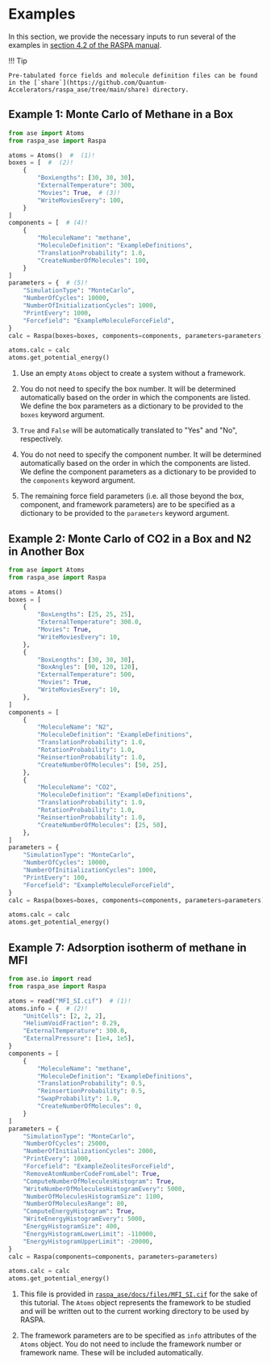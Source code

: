 # Examples

In this section, we provide the necessary inputs to run several of the examples in [section 4.2 of the RASPA manual](https://iraspa.org/download/raspa-manual-23-may-2021/).

!!! Tip

    Pre-tabulated force fields and molecule definition files can be found in the [`share`](https://github.com/Quantum-Accelerators/raspa_ase/tree/main/share) directory.

## Example 1: Monte Carlo of Methane in a Box

```python
from ase import Atoms
from raspa_ase import Raspa

atoms = Atoms()  #  (1)!
boxes = [  #  (2)!
    {
        "BoxLengths": [30, 30, 30],
        "ExternalTemperature": 300,
        "Movies": True,  # (3)!
        "WriteMoviesEvery": 100,
    }
]
components = [  # (4)!
    {
        "MoleculeName": "methane",
        "MoleculeDefinition": "ExampleDefinitions",
        "TranslationProbability": 1.0,
        "CreateNumberOfMolecules": 100,
    }
]
parameters = {  # (5)!
    "SimulationType": "MonteCarlo",
    "NumberOfCycles": 10000,
    "NumberOfInitializationCycles": 1000,
    "PrintEvery": 1000,
    "Forcefield": "ExampleMoleculeForceField",
}
calc = Raspa(boxes=boxes, components=components, parameters=parameters)

atoms.calc = calc
atoms.get_potential_energy()
```

1. Use an empty `Atoms` object to create a system without a framework.

2. You do not need to specify the box number. It will be determined automatically based on the order in which the components are listed. We define the box parameters as a dictionary to be provided to the `boxes` keyword argument.

3. `True` and `False` will be automatically translated to "Yes" and "No", respectively.

4. You do not need to specify the component number. It will be determined automatically based on the order in which the components are listed. We define the component parameters as a dictionary to be provided to the `components` keyword argument.

5. The remaining force field parameters (i.e. all those beyond the box, component, and framework parameters) are to be specified as a dictionary to be provided to the `parameters` keyword argument.

## Example 2: Monte Carlo of CO2 in a Box and N2 in Another Box

```python
from ase import Atoms
from raspa_ase import Raspa

atoms = Atoms()
boxes = [
    {
        "BoxLengths": [25, 25, 25],
        "ExternalTemperature": 300.0,
        "Movies": True,
        "WriteMoviesEvery": 10,
    },
    {
        "BoxLengths": [30, 30, 30],
        "BoxAngles": [90, 120, 120],
        "ExternalTemperature": 500,
        "Movies": True,
        "WriteMoviesEvery": 10,
    },
]
components = [
    {
        "MoleculeName": "N2",
        "MoleculeDefinition": "ExampleDefinitions",
        "TranslationProbability": 1.0,
        "RotationProbability": 1.0,
        "ReinsertionProbability": 1.0,
        "CreateNumberOfMolecules": [50, 25],
    },
    {
        "MoleculeName": "CO2",
        "MoleculeDefinition": "ExampleDefinitions",
        "TranslationProbability": 1.0,
        "RotationProbability": 1.0,
        "ReinsertionProbability": 1.0,
        "CreateNumberOfMolecules": [25, 50],
    },
]
parameters = {
    "SimulationType": "MonteCarlo",
    "NumberOfCycles": 10000,
    "NumberOfInitializationCycles": 1000,
    "PrintEvery": 100,
    "Forcefield": "ExampleMoleculeForceField",
}
calc = Raspa(boxes=boxes, components=components, parameters=parameters)

atoms.calc = calc
atoms.get_potential_energy()
```

## Example 7: Adsorption isotherm of methane in MFI

```python
from ase.io import read
from raspa_ase import Raspa

atoms = read("MFI_SI.cif")  # (1)!
atoms.info = {  # (2)!
    "UnitCells": [2, 2, 2],
    "HeliumVoidFraction": 0.29,
    "ExternalTemperature": 300.0,
    "ExternalPressure": [1e4, 1e5],
}
components = [
    {
        "MoleculeName": "methane",
        "MoleculeDefinition": "ExampleDefinitions",
        "TranslationProbability": 0.5,
        "ReinsertionProbability": 0.5,
        "SwapProbability": 1.0,
        "CreateNumberOfMolecules": 0,
    }
]
parameters = {
    "SimulationType": "MonteCarlo",
    "NumberOfCycles": 25000,
    "NumberOfInitializationCycles": 2000,
    "PrintEvery": 1000,
    "Forcefield": "ExampleZeolitesForceField",
    "RemoveAtomNumberCodeFromLabel": True,
    "ComputeNumberOfMoleculesHistogram": True,
    "WriteNumberOfMoleculesHistogramEvery": 5000,
    "NumberOfMoleculesHistogramSize": 1100,
    "NumberOfMoleculesRange": 80,
    "ComputeEnergyHistogram": True,
    "WriteEnergyHistogramEvery": 5000,
    "EnergyHistogramSize": 400,
    "EnergyHistogramLowerLimit": -110000,
    "EnergyHistogramUpperLimit": -20000,
}
calc = Raspa(components=components, parameters=parameters)

atoms.calc = calc
atoms.get_potential_energy()
```

1. This file is provided in [`raspa_ase/docs/files/MFI_SI.cif`](https://github.com/Quantum-Accelerators/raspa_ase/blob/main/docs/files/MFI_SI.cif) for the sake of this tutorial. The `Atoms` object represents the framework to be studied and will be written out to the current working directory to be used by RASPA.

2. The framework parameters are to be specified as `info` attributes of the `Atoms` object. You do not need to include the framework number or framework name. These will be included automatically.
